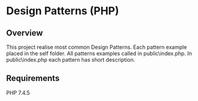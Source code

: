 # Design Patterns (PHP)

## Overview
This project realise most common Design Patterns. Each pattern  example placed in the self folder. All patterns examples called in public\index.php. In public\index.php each pattern has short description. 

## Requirements
PHP 7.4.5